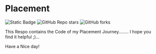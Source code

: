 # Placement
![Static Badge](https://img.shields.io/badge/C%2B%2B-Placement-FF0000?color=Red)
![GitHub Repo stars](https://img.shields.io/github/stars/ShubhamKapil04/Placement)
![GitHub forks](https://img.shields.io/github/forks/ShubhamKapil04/Placement?logo=Code&color=blue&link=https%3A%2F%2Fgithub.com%2FShubhamKapil04%2FPlacement)


This Respo contains the Code of my Placement Journey........
I hope you find it helpful  ;)...

Have a Nice day!
